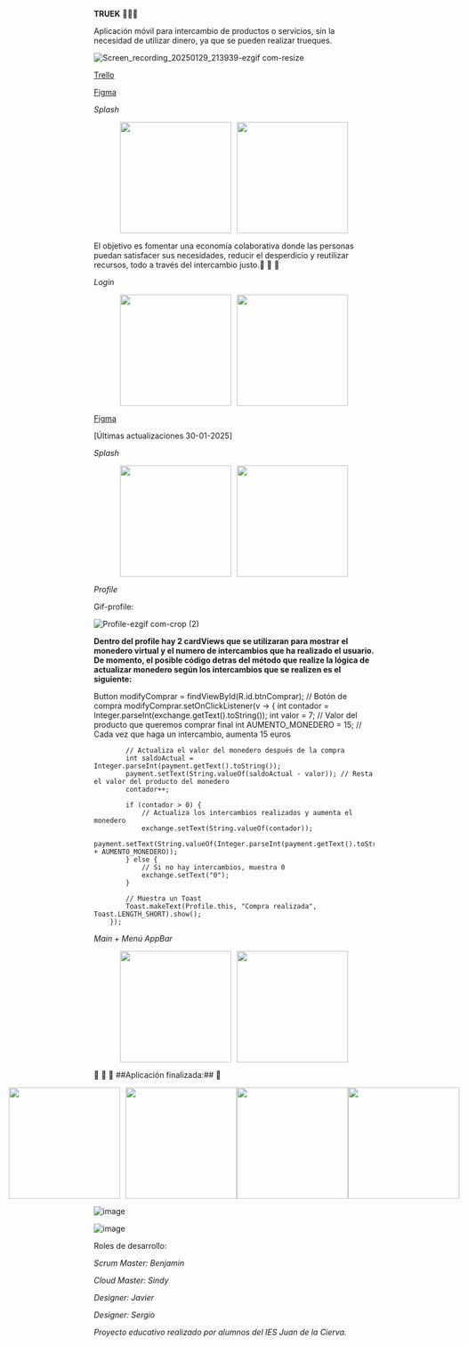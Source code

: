 **TRUEK** 📱🚀🚀 

Aplicación móvil para intercambio de productos o servicios, sin la necesidad de utilizar dinero, ya que se pueden realizar trueques. 

![Screen_recording_20250129_213939-ezgif com-resize](https://github.com/user-attachments/assets/bbfdb1c2-75d3-4a9b-a46f-8f4c6e6102f2)





[Trello](https://trello.com/invite/b/674da37a74943d6ec98d884d/ATTI4506a54cb7a89d297eabd50201a6eaccCEE87838/truek)

[Figma](https://www.figma.com/design/g5gElOIdZWXgq2P8IEJk5P/Truek?node-id=0-1&p=f&t=Wh73LkqWBYenrGI8-0)


*Splash*

<div style="display: flex; justify-content: center;">
  <img src="https://github.com/user-attachments/assets/294b8039-f587-44d9-bef3-6896ec8cdf32" width="200" style="margin-right: 10px;"/>
  <img src="https://github.com/user-attachments/assets/5b278731-dc9d-45d4-8e8a-dc8a3826aed9" width="200" />
</div>







El objetivo es fomentar una economía colaborativa donde las personas puedan satisfacer sus necesidades, reducir el
desperdicio y reutilizar recursos, todo a través del intercambio justo.🎉 🎉 🎉 



*Login*

<div style="display: flex; justify-content: center;">
  <img src="https://github.com/user-attachments/assets/c090b980-b671-406e-846b-9e584a9de668" width="200" style="margin-right: 10px;"/>
  <img src="https://github.com/user-attachments/assets/d61ec46a-9676-4242-b03f-2d88264e5463" width="200" />
</div>











[Figma](https://www.figma.com/design/g5gElOIdZWXgq2P8IEJk5P/Truek?node-id=0-1&p=f&t=Wh73LkqWBYenrGI8-0)





[Últimas actualizaciones 30-01-2025]


*Splash*


<div style="display: flex; justify-content: center;">
  <img src="https://github.com/user-attachments/assets/fe36a831-5744-4783-b0a8-a6b3f70678cb" width="200" style="margin-right: 10px;"/>
  <img src="https://github.com/user-attachments/assets/6f0e9065-7cea-44ec-a313-1db72baa34e9" width="200" />
</div>






*Profile*


Gif-profile:



![Profile-ezgif com-crop (2)](https://github.com/user-attachments/assets/7118111f-1481-4e15-b72e-ba17491542a0)


**Dentro del profile hay 2 cardViews que se utilizaran para mostrar el monedero virtual y el numero de intercambios que ha realizado el usuario. 
De momento, el posible código detras del método que realize la lógica de actualizar monedero según los intercambios que se realizen es el siguiente:**


Button modifyComprar = findViewById(R.id.btnComprar);  // Botón de compra
        modifyComprar.setOnClickListener(v -> {
            int contador = Integer.parseInt(exchange.getText().toString());
            int valor = 7; // Valor del producto que queremos comprar
            final int AUMENTO_MONEDERO = 15; // Cada vez que haga un intercambio, aumenta 15 euros

            // Actualiza el valor del monedero después de la compra
            int saldoActual = Integer.parseInt(payment.getText().toString());
            payment.setText(String.valueOf(saldoActual - valor)); // Resta el valor del producto del monedero
            contador++;

            if (contador > 0) {
                // Actualiza los intercambios realizados y aumenta el monedero
                exchange.setText(String.valueOf(contador));
                payment.setText(String.valueOf(Integer.parseInt(payment.getText().toString()) + AUMENTO_MONEDERO));
            } else {
                // Si no hay intercambios, muestra 0
                exchange.setText("0");
            }

            // Muestra un Toast
            Toast.makeText(Profile.this, "Compra realizada", Toast.LENGTH_SHORT).show();
        });


*Main* +  *Menú AppBar*

<div style="display: flex; justify-content: center;">
  <img src="https://github.com/user-attachments/assets/ef54629b-3702-422f-9c41-6bbe28247c40" width="200" style="margin-right: 10px;"/>
  <img src="https://github.com/user-attachments/assets/c06befa0-417e-43ad-94c9-436fac257571" width="200" />
</div>




🎉 🎉 🎉 
##Aplicación finalizada:## 🎉 


<div style="display: flex; justify-content: center;">
  <img src="https://github.com/user-attachments/assets/4a1b0249-14f4-4ec2-80b4-9d60eca7f263" width="200" style="margin-right: 10px;"/>
  <img src="https://github.com/user-attachments/assets/1aed303e-4b29-43b2-b9d3-0e490e5014e6" width="200" />
   <img src="https://github.com/user-attachments/assets/94e7c410-51b1-4566-b45c-bb6435a33184" width="200" />
   <img src="https://github.com/user-attachments/assets/85f44915-c29c-4da5-9c9f-fdc840877ba8" width="200" />
</div>



![image](https://github.com/user-attachments/assets/cf17aff8-38ee-4c8b-b1c6-8ac8cc0218cb)

![image](https://github.com/user-attachments/assets/ed978a8a-d698-4db9-a19f-f9da3ca5d8d4)


Roles de desarrollo:  

*Scrum Master: Benjamin*

*Cloud Master: Sindy*

*Designer: Javier*

*Designer: Sergio*



*Proyecto educativo realizado por alumnos del IES Juan de la Cierva.*



